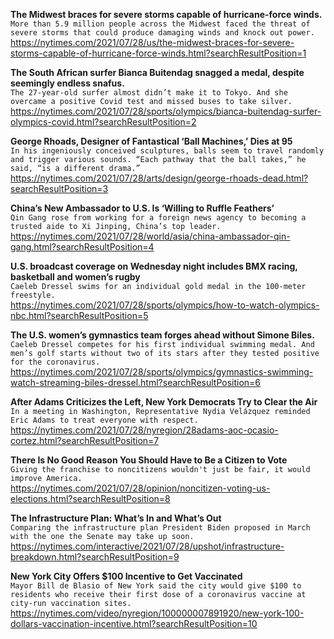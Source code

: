 **The Midwest braces for severe storms capable of hurricane-force winds.**\
`More than 5.9 million people across the Midwest faced the threat of severe storms that could produce damaging winds and knock out power.`\
https://nytimes.com/2021/07/28/us/the-midwest-braces-for-severe-storms-capable-of-hurricane-force-winds.html?searchResultPosition=1

**The South African surfer Bianca Buitendag snagged a medal, despite seemingly endless snafus.**\
`The 27-year-old surfer almost didn’t make it to Tokyo. And she overcame a positive Covid test and missed buses to take silver.`\
https://nytimes.com/2021/07/28/sports/olympics/bianca-buitendag-surfer-olympics-covid.html?searchResultPosition=2

**George Rhoads, Designer of Fantastical ‘Ball Machines,’ Dies at 95**\
`In his ingeniously conceived sculptures, balls seem to travel randomly and trigger various sounds. “Each pathway that the ball takes,” he said, “is a different drama.”`\
https://nytimes.com/2021/07/28/arts/design/george-rhoads-dead.html?searchResultPosition=3

**China’s New Ambassador to U.S. Is ‘Willing to Ruffle Feathers’**\
`Qin Gang rose from working for a foreign news agency to becoming a trusted aide to Xi Jinping, China’s top leader.`\
https://nytimes.com/2021/07/28/world/asia/china-ambassador-qin-gang.html?searchResultPosition=4

**U.S. broadcast coverage on Wednesday night includes BMX racing, basketball and women’s rugby**\
`Caeleb Dressel swims for an individual gold medal in the 100-meter freestyle.`\
https://nytimes.com/2021/07/28/sports/olympics/how-to-watch-olympics-nbc.html?searchResultPosition=5

**The U.S. women’s gymnastics team forges ahead without Simone Biles.**\
`Caeleb Dressel competes for his first individual swimming medal. And men’s golf starts without two of its stars after they tested positive for the coronavirus.`\
https://nytimes.com/2021/07/28/sports/olympics/gymnastics-swimming-watch-streaming-biles-dressel.html?searchResultPosition=6

**After Adams Criticizes the Left, New York Democrats Try to Clear the Air**\
`In a meeting in Washington, Representative Nydia Velázquez reminded Eric Adams to treat everyone with respect.`\
https://nytimes.com/2021/07/28/nyregion/28adams-aoc-ocasio-cortez.html?searchResultPosition=7

**There Is No Good Reason You Should Have to Be a Citizen to Vote**\
`Giving the franchise to noncitizens wouldn't just be fair, it would improve America.`\
https://nytimes.com/2021/07/28/opinion/noncitizen-voting-us-elections.html?searchResultPosition=8

**The Infrastructure Plan: What’s In and What’s Out**\
`Comparing the infrastructure plan President Biden proposed in March with the one the Senate may take up soon.`\
https://nytimes.com/interactive/2021/07/28/upshot/infrastructure-breakdown.html?searchResultPosition=9

**New York City Offers $100 Incentive to Get Vaccinated**\
`Mayor Bill de Blasio of New York said the city would give $100 to residents who receive their first dose of a coronavirus vaccine at city-run vaccination sites.`\
https://nytimes.com/video/nyregion/100000007891920/new-york-100-dollars-vaccination-incentive.html?searchResultPosition=10


